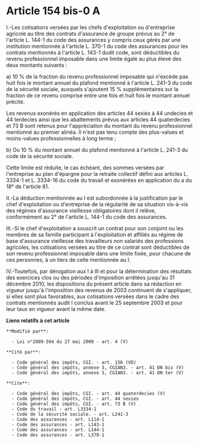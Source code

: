 # Article 154 bis-0 A

I.-Les cotisations versées par les chefs d'exploitation ou d'entreprise agricole au titre des contrats d'assurance de groupe
prévus au 2° de l'article L. 144-1 du code des assurances y compris ceux gérés par une institution mentionnée à l'article L.
370-1 du code des assurances pour les contrats mentionnés à l'article L. 143-1 dudit code, sont déductibles du revenu
professionnel imposable dans une limite égale au plus élevé des deux montants suivants : 

a) 10 % de la fraction du revenu professionnel imposable qui n'excède pas huit fois le montant annuel du plafond mentionné à
l'article L. 241-3 du code de la sécurité sociale, auxquels s'ajoutent 15 % supplémentaires sur la fraction de ce revenu
comprise entre une fois et huit fois le montant annuel précité. 

Les revenus exonérés en application des articles 44 sexies à 44 undecies et 44 terdecies ainsi que les abattements prévus aux
articles 44 quaterdecies et 73 B sont retenus pour l'appréciation du montant du revenu professionnel mentionné au premier
alinéa. Il n'est pas tenu compte des plus-values et moins-values professionnelles à long terme ; 

b) Ou 10 % du montant annuel du plafond mentionné à l'article L. 241-3 du code de la sécurité sociale. 

Cette limite est réduite, le cas échéant, des sommes versées par l'entreprise au plan d'épargne pour la retraite collectif
défini aux articles L. 3334-1 et L. 3334-16 du code du travail et exonérées en application du a du 18° de l'article 81. 

II.-La déduction mentionnée au I est subordonnée à la justification par le chef d'exploitation ou d'entreprise de la
régularité de sa situation vis-à-vis des régimes d'assurance vieillesse obligatoires dont il relève, conformément au 2° de
l'article L. 144-1 du code des assurances. 

III.-Si le chef d'exploitation a souscrit un contrat pour son conjoint ou les membres de sa famille participant à
l'exploitation et affiliés au régime de base d'assurance vieillesse des travailleurs non salariés des professions agricoles,
les cotisations versées au titre de ce contrat sont déductibles de son revenu professionnel imposable dans une limite fixée,
pour chacune de ces personnes, à un tiers de celle mentionnée au I. 

IV.-Toutefois, par dérogation aux I à III et pour la détermination des résultats des exercices clos ou des périodes
d'imposition arrêtées jusqu'au 31 décembre 2010, les dispositions du présent article dans sa rédaction en vigueur jusqu'à
l'imposition des revenus de 2003 continuent de s'appliquer, si elles sont plus favorables, aux cotisations versées dans le
cadre des contrats mentionnés audit I conclus avant le 25 septembre 2003 et pour leur taux en vigueur avant la même date.

**Liens relatifs à cet article**

	**Modifié par**:

	  - Loi n°2009-594 du 27 mai 2009 - art. 4 (V)

	**Cité par**:

	  - Code général des impôts, CGI. - art. 156 (VD)
	  - Code général des impôts, annexe 3, CGIAN3. - art. 41 DN bis (V)
	  - Code général des impôts, annexe 3, CGIAN3. - art. 41 DN ter (V)

	**Cite**:

	  - Code général des impôts, CGI. - art. 44 quaterdecies (V)
	  - Code général des impôts, CGI. - art. 44 sexies
	  - Code général des impôts, CGI. - art. 73 B (V)
	  - Code du travail - art. L3334-1
	  - Code de la sécurité sociale. - art. L241-3
	  - Code des assurances - art. L114-1
	  - Code des assurances - art. L143-1
	  - Code des assurances - art. L144-1
	  - Code des assurances - art. L370-1
